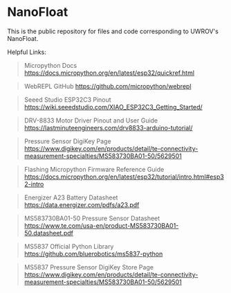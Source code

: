 # NanoFloat

This is the public repository for files and code corresponding to UWROV's NanoFloat.

Helpful Links:
>Micropython Docs
>https://docs.micropython.org/en/latest/esp32/quickref.html

>WebREPL GitHub
>https://github.com/micropython/webrepl

>Seeed Studio ESP32C3 Pinout
>https://wiki.seeedstudio.com/XIAO_ESP32C3_Getting_Started/

>DRV-8833 Motor Driver Pinout and User Guide
>https://lastminuteengineers.com/drv8833-arduino-tutorial/

>Pressure Sensor DigiKey Page
>https://www.digikey.com/en/products/detail/te-connectivity-measurement-specialties/MS583730BA01-50/5629501

>Flashing Micropython Firmware Reference Guide
>https://docs.micropython.org/en/latest/esp32/tutorial/intro.html#esp32-intro

>Energizer A23 Battery Datasheet
>https://data.energizer.com/pdfs/a23.pdf

>MS583730BA01-50 Pressure Sensor Datasheet
>https://www.te.com/usa-en/product-MS583730BA01-50.datasheet.pdf

>MS5837 Official Python Library
>https://github.com/bluerobotics/ms5837-python

>MS5837 Pressure Sensor DigiKey Store Page
>https://www.digikey.com/en/products/detail/te-connectivity-measurement-specialties/MS583730BA01-50/5629501
